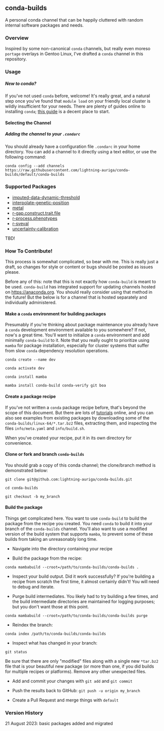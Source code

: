 ## conda-builds

A personal conda channel that can be happily cluttered with
random internal software packages and needs.

### Overview

Inspired by some non-canonical `conda` channels, but really even moreso
`portage` overlays in Gentoo Linux, I've drafted a `conda` channel in this
repository.

### Usage

##### New to conda?

If you've not used `conda` before, welcome! It's really great, and a natural
step once you've found that `module load` on your friendly local cluster is
wildly insufficient for your needs. There are plenty of guides online to 
installing `conda`; [this guide](https://bioconda.github.io/user/install.html)
is a decent place to start.

#### Selecting the Channel

##### Adding the channel to your `.condarc`

You should already have a configuration file `.condarc` in your home directory.
You can add a channel to it directly using a text editor, or use the following command:

`conda config --add channels https://raw.githubusercontent.com/lightning-auriga/conda-builds/default/conda-builds`

### Supported Packages

- [imputed-data-dynamic-threshold](https://github.com/lightning-auriga/imputed-data-dynamic-threshold)
- [interpolate-genetic-position](https://github.com/lightning-auriga/interpolate-genetic-position)
- [metal](https://csg.sph.umich.edu/abecasis/metal/download/)
- [r-gap.construct.trait.file](https://github.com/lightning-auriga/gap.construct.trait.file)
- [r-process.phenotypes](https://github.com/lightning-auriga/process.phenotypes)
- [r-sveval](https://github.com/jmonlong/sveval)
- [uncertainty-calibration](https://pypi.org/project/uncertainty-calibration/)

TBD!

### How To Contribute!

This process is somewhat complicated, so bear with me. This is really just a draft,
so changes for style or content or bugs should be posted as issues please.

Before any of this: note that this is not exactly how `conda-build` is meant to be
used. `conda-build` has integrated support for updating channels hosted on https://anaconda.org.
You should really consider using that method in the future! But the below is 
for a channel that is hosted separately and individually administered.

#### Make a `conda` environment for building packages

Presumably if you're thinking about package maintenance you already have a `conda` development
environment available to you somewhere? If not, now's a great time. You'll want to initialize
a `conda` environment and add minimally `conda-build` to it. Note that you really ought to
prioritize using `mamba` for package installation, especially for cluster systems that
suffer from slow `conda` dependency resolution operations.

`conda create --name dev`

`conda activate dev`

`conda install mamba`

`mamba install conda-build conda-verify git boa`

#### Create a package recipe

If you've not written a `conda` package recipe before, that's beyond the scope of this document.
But there are lots of [tutorials](https://docs.conda.io/projects/conda-build/en/latest/concepts/recipe.html) 
online, and you can also see examples from existing packages
by downloading some of the `conda-builds/linux-64/*.tar.bz2` files, extracting them, and inspecting
the files `info/meta.yaml` and `info/build.sh`.

When you've created your recipe, put it in its own directory for convenience.

#### Clone or fork and branch `conda-builds`

You should grab a copy of this conda channel; the clone/branch method is demonstrated below:

`git clone git@github.com:lightning-auriga/conda-builds.git`

`cd conda-builds`

`git checkout -b my_branch`

#### Build the package

Things get complicated here. You want to use `conda-build` to build the package from the recipe
you created. You need `conda` to build it into your branch of the `conda-builds` channel.
You'll also want to use a modified version of the build system that supports `mamba`,
to prevent some of these builds from taking an unreasonably long time.

- Navigate into the directory containing your recipe

- Build the package from the recipe:

`conda mambabuild --croot=/path/to/conda-builds/conda-builds .`

- Inspect your build output. Did it work successfully? If you're building a recipe from scratch
the first time, it almost certainly didn't! You will need to debug and iterate.

- Purge build intermediates. You likely had to try building a few times, and the build intermediate
directories are maintained for logging purposes; but you don't want those at this point.

`conda mambabuild --croot=/path/to/conda-builds/conda-builds purge`

- Reindex the branch:

`conda index /path/to/conda-builds/conda-builds`

- Inspect what has changed in your branch:

`git status`

Be sure that there are only "modified" files along with a single new `*tar.bz2` file that is your
beautiful new package (or more than one, if you did builds for multiple recipes or platforms). Remove
any other unexpected files.

- Add and commit your changes with `git add` and `git commit`

- Push the results back to GitHub: `git push -u origin my_branch`

- Create a Pull Request and merge things with `default`

### Version History

21 August 2023: basic packages added and migrated
